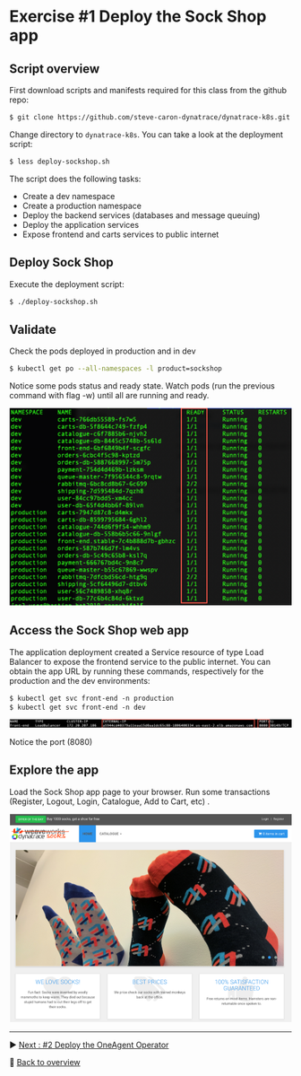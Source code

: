 # Exercise #1 Deploy the Sock Shop app

## Script overview

First download scripts and manifests required for this class from the github repo:
```sh
$ git clone https://github.com/steve-caron-dynatrace/dynatrace-k8s.git
```
Change directory to `dynatrace-k8s`. You can take a look at the deployment script:
```sh
$ less deploy-sockshop.sh
```
The script does the following tasks:
- Create a dev namespace
- Create a production namespace
- Deploy the backend services (databases and message queuing)
- Deploy the application services
- Expose frontend and carts services to public internet

## Deploy Sock Shop
Execute the deployment script:
```sh
$ ./deploy-sockshop.sh
```
## Validate
Check the pods deployed in production and in dev
```sh
$ kubectl get po --all-namespaces -l product=sockshop
```
Notice some pods status and ready state. Watch pods (run the previous command with flag -w) until all are running and ready.

![validation](assets/validate.png)

## Access the Sock Shop web app

The application deployment created a Service resource of type Load Balancer to expose the frontend service to the public internet.
You can obtain the app URL by running these commands, respectively for the production and the dev environments:

```console
$ kubectl get svc front-end -n production
$ kubectl get svc front-end -n dev
```

![service](assets/service.png)

Notice the port (8080)

## Explore the app

Load the Sock Shop app page to your browser.
Run some transactions (Register, Logout, Login, Catalogue, Add to Cart, etc) .


![sockshop](assets/sockshop.png)

---

:arrow_forward: [Next : #2 Deploy the OneAgent Operator](../02_Deploy_OneAgent_Operator)

:arrow_up_small: [Back to overview](../)